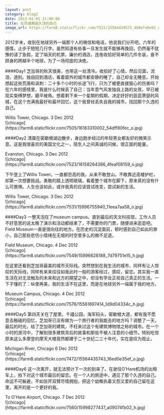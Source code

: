 ```yaml
---
layout: post
category: blog2
date: 2013-01-01 21:00:00
title: 在风城邂逅久违的自己
image_url: https://farm8.staticflickr.com/7521/15564434573_4b0efa9e62_o.jpg
---
```


2012岁末，收到在地球另外一端那个人的微信和电话，他说我们分开吧。六年的感情，止步于短短几行字。虽然知道有些事一旦发生就不能够再挽回，仍然毫不犹豫的请了急假，定了隔天的机票，廉价的酒店，连夜收拾好简单的几件冬装，奋不顾身的跨越半个地球，为了一场彻底的决绝。

####Day1
芝加哥的秋天很美，也带这一丝清冷。收拾好了心情，然后见面，流泪，道别。独自回到酒店，看着窗外的城市都安静的睡了，自己却全无睡意。开始想起这些荒唐和讽刺：二十多个小时的长途飞行，只为了被更直接狠心的伤害吗？在六年的感情里，我是什么时候丢了自己：当年意气风发独自上路的女孩，早已被现实束缚梦想，磨平棱角。想着剩下来一个星期的假期，决定好好的逛逛萧瑟的风城，在这个充满我最好和最坏回忆，这个我曾经丢失自我的城市，找回那个久违的自己。
<figcaption>
Willis Tower, Chicago. 3 Dec 2012
</figcaption>
![chicago](https://farm8.staticflickr.com/7505/16183310002_54dff80fec_o.jpg)

####Day2
清晨在密歇根湖边散步，身边跑步经过的年轻男女都友好的微笑示意。这是我很喜欢的美国文化之一，陌生人之间真诚的问候，很正面的能量。
<figcaption>
Evanston, Chicago. 3 Dec 2012
</figcaption>
![chicago](https://farm8.staticflickr.com/7523/16158264386_4feaf08159_o.jpg)

下午登上了Willis Tower。一直都恐高的我，从来不敢登山，不敢靠近高楼护栏，却第一次想要挑战。勇敢的踏上透明玻璃，看着整个城市在脚下，原来真的没有什么可畏惧。人生也该如此，或许我真的应该尝试改变，尝试新的生活。
<figcaption>
Willis Tower, Chicago. 3 Dec 2012
</figcaption>
![chicago](https://farm8.staticflickr.com/7531/15996755940_11eea7aa58_o.jpg)

####Day3
一整天泡在了museum campus。直到最后的天文科技馆，工作人员不好意思的说太晚了演示和活动都结束了，不需要你的门票，随便进来逛逛吧。Field Museum一直是很向往的地方。在历史的沉淀面前，顿时感到自己如此的渺小，自己那些悲伤小情绪在无垠的时空里多么的微不足道。
<figcaption>
Field Museum, Chicago. 4 Dec 2012
</figcaption>
![chicago](https://farm8.staticflickr.com/7549/15996628188_7d79751e15_h.jpg)

在这里还看到芝加哥最美的城市天际线。突然想到在我生活的城市，同样有让人惊叹的天际线，同样有来来往往如我此时一般的游客经过，感叹，留恋。其实我一直生活在对无法触及的未来和远方的期望之中，却没有学会正视自己真正的生活。一下子懂的了：纵使再美，我的生活不在这里，而是在地球另外一端属于我的地方。
<figcaption>
Museum Campus, Chicago. 4 Dec 2012
</figcaption>
![chicago](https://farm8.staticflickr.com/7576/15561697414_1d9d04334c_h.jpg)

####Day5
第四天关在了屋里。千禧公园，海军码头，密歇根大道，都有我不愿意去触碰的回忆，芝加哥已没有做为一个旅行者的我能去的地方吗？调整了一天，最后的时光，给了芝加哥的建筑，不枉来过这个有建筑博物馆之称的城市。在一个小时的游河中，了解到很多建筑背后的故事和那些不被人注意的小细节。特别吃惊原来这么多摩登的摩天大楼竟然都建于二十世纪二三十年代，实在是叹为观止。
<figcaption>
Michigan River, Chicago 6 Dec 2012 
</figcaption>
![chicago](https://farm8.staticflickr.com/7472/15564435743_16ed0e35ef_o.jpg)

####Day6
这一次离开，就无法预计下一次的到来了。在驶往O'Hare机场的出租车上，拍下对这个城市最后的留恋。在一个人的旅途中，遇见了那个久违的自己。命运不可躲避，不如张开双臂尽情拥抱，把这个幼稚执着又怨又爱的自己留在这里，离开的是一个更好的我。
<figcaption>
To O'Hare Airport, Chicago. 7 Dec 2012
</figcaption>
![chicago](https://farm8.staticflickr.com/7560/15998277437_a09074fb02_h.jpg)
 